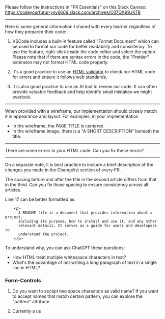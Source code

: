 Please follow the instructions in "PR Essentials" on this Slack Canvas:
https://codeyourfutur-yov6609.slack.com/archives/C07QX99JK7B


---

Here is some general information I shared with every learner regardless of how they prepared their code:

1. VSCode includes a built-in feature called "Format Document" which can be used to format our code for better readability and consistency.
To use the feature, right-click inside the code editor and select the option.
Please note that if there are syntax errors in the code, the "Prettier" extension may not format HTML code properly.

2. It's a good practice to use an [HTML validator](https://validator.w3.org/) to check our HTML code for errors and ensure it follows web standards.

3. It is also good practice to use an AI tool to review our code. It can often provide valuable feedback and help identify small mistakes we might overlook.

---

When provided with a wireframe, our implementation should closely match it in appearance and layout. For examples, in your implementation
  - In the wireframe, the PAGE TITLE is centered.
  - In the wireframe image, there is a "A SHORT DESCRIPTION" beneath the title.

---

There are some errors in your HTML code. Can you fix these errors?

--- 

On a separate note, it is best practice to include a brief description of the changes you made in the Changelist section of every PR.


The spacing before and after the title in the second article differs from that in the third. Can you fix those spacing to ensure consistency across all articles.

Line 17 can be better formatted as:
```
    <p>
      A README file is a document that provides information about a project,
      including its purpose, how to install and use it, and any other
      relevant details. It serves as a guide for users and developers to
      understand the project.
    </p>
```

To understand why, you can ask ChatGPT these questions:
- How HTML treat mutliple whitespace characters in text?
- What's the advantage of not writing a long paragraph of text in a single line in HTML?



### Form-Controls
1. Do you want to accept two space characters as valid name?  If you want to accept names that match certain pattern, you can explore the "pattern" attribute.

2. Currently a us

